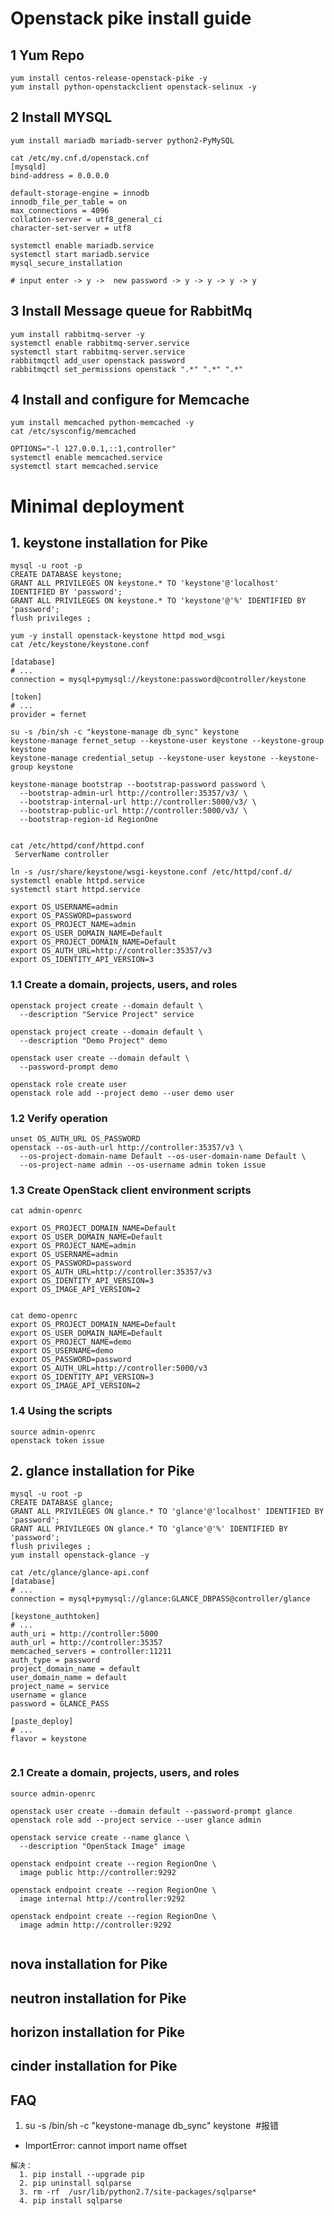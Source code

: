 # Openstack pike install guide
## 1 Yum Repo
```shell
yum install centos-release-openstack-pike -y
yum install python-openstackclient openstack-selinux -y
```

## 2 Install MYSQL
```shell
yum install mariadb mariadb-server python2-PyMySQL

cat /etc/my.cnf.d/openstack.cnf
[mysqld]
bind-address = 0.0.0.0

default-storage-engine = innodb
innodb_file_per_table = on
max_connections = 4096
collation-server = utf8_general_ci
character-set-server = utf8

systemctl enable mariadb.service
systemctl start mariadb.service
mysql_secure_installation

# input enter -> y ->  new password -> y -> y -> y -> y 
```

## 3 Install Message queue for RabbitMq
```shell
yum install rabbitmq-server -y
systemctl enable rabbitmq-server.service
systemctl start rabbitmq-server.service
rabbitmqctl add_user openstack password
rabbitmqctl set_permissions openstack ".*" ".*" ".*"
```

## 4 Install and configure for Memcache
```shell
yum install memcached python-memcached -y
cat /etc/sysconfig/memcached

OPTIONS="-l 127.0.0.1,::1,controller"
systemctl enable memcached.service
systemctl start memcached.service
```

# Minimal deployment
## 1. keystone installation for Pike
```shell
mysql -u root -p
CREATE DATABASE keystone;
GRANT ALL PRIVILEGES ON keystone.* TO 'keystone'@'localhost' IDENTIFIED BY 'password';
GRANT ALL PRIVILEGES ON keystone.* TO 'keystone'@'%' IDENTIFIED BY 'password';
flush privileges ;

yum -y install openstack-keystone httpd mod_wsgi
cat /etc/keystone/keystone.conf

[database]
# ...
connection = mysql+pymysql://keystone:password@controller/keystone

[token]
# ...
provider = fernet

su -s /bin/sh -c "keystone-manage db_sync" keystone
keystone-manage fernet_setup --keystone-user keystone --keystone-group keystone
keystone-manage credential_setup --keystone-user keystone --keystone-group keystone

keystone-manage bootstrap --bootstrap-password password \
  --bootstrap-admin-url http://controller:35357/v3/ \
  --bootstrap-internal-url http://controller:5000/v3/ \
  --bootstrap-public-url http://controller:5000/v3/ \
  --bootstrap-region-id RegionOne
  
  
cat /etc/httpd/conf/httpd.conf
 ServerName controller

ln -s /usr/share/keystone/wsgi-keystone.conf /etc/httpd/conf.d/
systemctl enable httpd.service
systemctl start httpd.service

export OS_USERNAME=admin
export OS_PASSWORD=password
export OS_PROJECT_NAME=admin
export OS_USER_DOMAIN_NAME=Default
export OS_PROJECT_DOMAIN_NAME=Default
export OS_AUTH_URL=http://controller:35357/v3
export OS_IDENTITY_API_VERSION=3
```
### 1.1 Create a domain, projects, users, and roles
```shell
openstack project create --domain default \
  --description "Service Project" service
  
openstack project create --domain default \
  --description "Demo Project" demo
  
openstack user create --domain default \
  --password-prompt demo
  
openstack role create user
openstack role add --project demo --user demo user
```

### 1.2 Verify operation
```shell
unset OS_AUTH_URL OS_PASSWORD
openstack --os-auth-url http://controller:35357/v3 \
  --os-project-domain-name Default --os-user-domain-name Default \
  --os-project-name admin --os-username admin token issue
```

### 1.3 Create OpenStack client environment scripts
```shell
cat admin-openrc

export OS_PROJECT_DOMAIN_NAME=Default
export OS_USER_DOMAIN_NAME=Default
export OS_PROJECT_NAME=admin
export OS_USERNAME=admin
export OS_PASSWORD=password
export OS_AUTH_URL=http://controller:35357/v3
export OS_IDENTITY_API_VERSION=3
export OS_IMAGE_API_VERSION=2


cat demo-openrc
export OS_PROJECT_DOMAIN_NAME=Default
export OS_USER_DOMAIN_NAME=Default
export OS_PROJECT_NAME=demo
export OS_USERNAME=demo
export OS_PASSWORD=password
export OS_AUTH_URL=http://controller:5000/v3
export OS_IDENTITY_API_VERSION=3
export OS_IMAGE_API_VERSION=2
```

### 1.4 Using the scripts
```shell
source admin-openrc
openstack token issue
```


## 2. glance installation for Pike
```shell
mysql -u root -p
CREATE DATABASE glance;
GRANT ALL PRIVILEGES ON glance.* TO 'glance'@'localhost' IDENTIFIED BY 'password';
GRANT ALL PRIVILEGES ON glance.* TO 'glance'@'%' IDENTIFIED BY 'password';
flush privileges ;
yum install openstack-glance -y

cat /etc/glance/glance-api.conf
[database]
# ...
connection = mysql+pymysql://glance:GLANCE_DBPASS@controller/glance

[keystone_authtoken]
# ...
auth_uri = http://controller:5000
auth_url = http://controller:35357
memcached_servers = controller:11211
auth_type = password
project_domain_name = default
user_domain_name = default
project_name = service
username = glance
password = GLANCE_PASS

[paste_deploy]
# ...
flavor = keystone


```

### 2.1 Create a domain, projects, users, and roles
```shell
source admin-openrc

openstack user create --domain default --password-prompt glance
openstack role add --project service --user glance admin

openstack service create --name glance \
  --description "OpenStack Image" image

openstack endpoint create --region RegionOne \
  image public http://controller:9292
  
openstack endpoint create --region RegionOne \
  image internal http://controller:9292

openstack endpoint create --region RegionOne \
  image admin http://controller:9292
  
```
## nova installation for Pike
## neutron installation for Pike
## horizon installation for Pike
## cinder installation for Pike


## FAQ
1. su -s /bin/sh -c "keystone-manage db_sync" keystone  #报错
- ImportError: cannot import name offset

```shell
解决：
  1. pip install --upgrade pip
  2. pip uninstall sqlparse
  3. rm -rf  /usr/lib/python2.7/site-packages/sqlparse*
  4. pip install sqlparse
```
